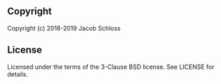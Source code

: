 ## Copyright

Copyright (c) 2018-2019 Jacob Schloss

## License

Licensed under the terms of the 3-Clause BSD license. See LICENSE for details.